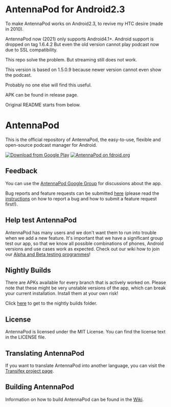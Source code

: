 # AntennaPod for Android2.3

To make AntennaPod works on Android2.3, to revive my HTC desire (made in 2010).

AntennaPod now (2021) only supports Android4.1+.  Android support is dropped on tag 1.6.4.2
But even the old version cannot play podcast now due to SSL compatibility.

This repo solve the problem.  But streaming still does not work.

This version is based on 1.5.0.9 because newer version cannot even show the podcast.

Probably no one else will find this useful.

APK can be found in release page.

Original README starts from below.

# AntennaPod

This is the official repository of AntennaPod, the easy-to-use, flexible and open-source podcast manager for Android.

[![Download from Google Play](http://www.android.com/images/brand/android_app_on_play_large.png "Download from Google Play")](https://play.google.com/store/apps/details?id=de.danoeh.antennapod)
[![AntennaPod on fdroid.org](https://camo.githubusercontent.com/7df0eafa4433fa4919a56f87c3d99cf81b68d01c/68747470733a2f2f662d64726f69642e6f72672f77696b692f696d616765732f632f63342f462d44726f69642d627574746f6e5f617661696c61626c652d6f6e2e706e67 "Download from fdroid.org")](https://f-droid.org/repository/browse/?fdid=de.danoeh.antennapod)

## Feedback
You can use the [AntennaPod Google Group](https://groups.google.com/forum/#!forum/antennapod) for discussions about the app.

Bug reports and feature requests can be submitted [here](https://github.com/AntennaPod/AntennaPod/issues) (please read the [instructions](https://github.com/AntennaPod/AntennaPod/blob/master/CONTRIBUTING.md) on how to report a bug and how to submit a feature request first!).

## Help test AntennaPod
AntennaPod has many users and we don't want them to run into trouble when we add a new feature. It's important that we have a significant group test our app, so that we know all possible combinations of phones, Android versions and use cases work as expected. Check out our wiki how to join our [Alpha and Beta testing programmes](https://github.com/AntennaPod/AntennaPod/wiki/Help-test-AntennaPod)!

## Nightly Builds

There are APKs available for every branch that is actively worked on. Please note that these might be very unstable versions of the app, which can break your current installation. Install them at your own risk!

Click [here](https://www.dropbox.com/sh/4h2kfa2d2jesnu8/AABF7u5QsOn8Lg8MDie4Z4Ama?dl=0) to get to the nightly builds folder.
    
## License

AntennaPod is licensed under the MIT License. You can find the license text in the LICENSE file.

## Translating AntennaPod
If you want to translate AntennaPod into another language, you can visit the [Transifex project page](https://www.transifex.com/antennapod/antennapod/).


## Building AntennaPod

Information on how to build AntennaPod can be found in the [Wiki](https://github.com/danieloeh/AntennaPod/wiki/Building-AntennaPod).

